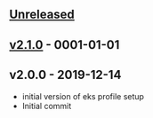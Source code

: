 <a name="unreleased"></a>
## [Unreleased]



<a name="v2.1.0"></a>
## [v2.1.0] - 0001-01-01



<a name="v2.0.0"></a>
## v2.0.0 - 2019-12-14

- initial version of eks profile setup
- Initial commit


[Unreleased]: https://github.com/terraform-module/TODO/compare/v2.1.0...HEAD
[v2.1.0]: https://github.com/terraform-module/TODO/compare/v2.0.0...v2.1.0
